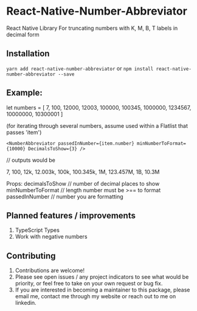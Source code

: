 # React-Native-Number-Abbreviator
React Native Library For truncating numbers with K, M, B, T labels in decimal form


## Installation
```yarn add react-native-number-abbreviator```
or
```npm install react-native-number-abbreviator --save```

## Example:

let numbers = [
7, 100, 12000,
12003, 100000, 100345,
1000000, 1234567, 10000000,
10300001
]

(for iterating through several numbers, assume used within a Flatlist that passes 'item')

```<NumberAbbreviator passedInNumber={item.number} minNumberToFormat={10000} DecimalsToShow={3} />```

// outputs would be 

7, 100, 12k, 12.003k, 100k, 100.345k, 1M, 123.457M, 1B, 10.3M


Props:
      decimalsToShow // number of decimal places to show
      minNumberToFormat  // length number must be >== to format
      passedInNumber // number you are formatting

## Planned features / improvements

1. TypeScript Types
2. Work with negative numbers

## Contributing

1. Contributions are welcome!
2. Please see open issues / any project indicators to see what would be priority, or feel free to take on your own request or bug fix.
3. If you are interested in becoming a maintainer to this package, please email me, contact me through my website or reach out to me on linkedin.
